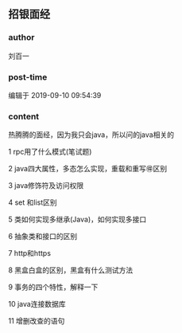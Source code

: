 ## 招银面经
### author 
刘百一
### post-time 

编辑于  2019-09-10 09:54:39
### content 
<div class="post-topic-des nc-post-content">
 <p>
  热腾腾的面经，因为我只会java，所以问的java相关的
 </p>
 <p>
  1 rpc用了什么模式(笔试题)
 </p>
 <p>
  2 java四大属性，多态怎么实现，重载和重写🉐区别
 </p>
 <p>
  3 java修饰符及访问权限
 </p>
 <p>
  4 set 和list区别
 </p>
 <p>
  5 类如何实现多继承(Java)，如何实现多接口
 </p>
 <p>
  6 抽象类和接口的区别
 </p>
 <p>
  7 http和https
 </p>
 <p>
  8 黑盒白盒的区别，黑盒有什么测试方法
 </p>
 <p>
  9 事务的四个特性，解释一下
 </p>
 <p>
  10 java连接数据库
 </p>
 <p>
  11 增删改查的语句
 </p>
 <p>
  <br/>
 </p>
</div>
